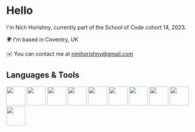 

<h1>Hello</h1>

<p>I'm Nich Horishny, currently part of the School of Code cohort 14, 2023. 

🌍 I'm based in Coventry, UK <br>

✉️ You can contact me at nmjhorishny@gmail.com</p>

<h2> Languages & Tools </h2>

<p align="left"> 
<img src="https://cdn.jsdelivr.net/gh/devicons/devicon/icons/figma/figma-original.svg" width="50" height="50">
<img src="https://cdn.jsdelivr.net/gh/devicons/devicon/icons/git/git-original.svg" width="50" height="50">
<img src="https://cdn.jsdelivr.net/gh/devicons/devicon/icons/html5/html5-original-wordmark.svg" width="50" height="50">
<img src="https://cdn.jsdelivr.net/gh/devicons/devicon/icons/css3/css3-original-wordmark.svg" width="50" height="50">
<img src="https://cdn.jsdelivr.net/gh/devicons/devicon/icons/javascript/javascript-original.svg" width="50" height="50">
<img src="https://cdn.jsdelivr.net/gh/devicons/devicon/icons/nodejs/nodejs-original.svg" width="50" height="50">
<img src="https://cdn.jsdelivr.net/gh/devicons/devicon/icons/premierepro/premierepro-original.svg" width="50" height="50">
<img src="https://cdn.jsdelivr.net/gh/devicons/devicon/icons/photoshop/photoshop-plain.svg" width="50" height="50">
<img src="https://cdn.jsdelivr.net/gh/devicons/devicon/icons/visualstudio/visualstudio-plain.svg" width="50" height="50">
<img src="https://cdn.jsdelivr.net/gh/devicons/devicon/icons/jest/jest-plain.svg" width="50" height="50">
  
  
</p>

